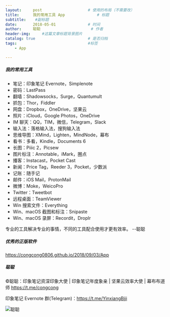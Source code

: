 ```yaml
---
layout:     post                    # 使用的布局（不需要改）
title:      我的常用工具 App              # 标题 
subtitle:    #副标题
date:       2018-05-01              # 时间
author:     聪聪                      # 作者
header-img:     #这篇文章标题背景图片
catalog: true                       # 是否归档
tags:                               #标签
    - App

---
```


##### 我的常用工具
* 笔记：印象笔记 Evernote，Simplenote
* 密码：LastPass
* 翻墙：Shadowsocks，Surge，Quantumult
* 抓包：Thor，Fiddler
* 网盘：Dropbox，OneDrive，坚果云
* 照片：iCloud，Google Photos，OneDrive
* IM 聊天：QQ，TIM，微信，Telegram，Slack
* 输入法：落格输入法，搜狗输入法
* 思维导图：XMind，Lighten，MindNode，幕布
* 看书：多看，Kindle，Documents 6
* 长图：Piiic 2，Picsew
* 图片标注：Annotable，iMark，圈点
* 播客：Instacast，Pocket Cast
* 新闻：Price Tag，Reeder 3，Pocket，少数派
* 记账：随手记
* 邮件：iOS Mail，ProtonMail
* 微博：Moke，WeicoPro
* Twitter：Tweetbot
* 远程桌面：TeamViewer
* Win 搜索文件：Everything
* Win、macOS 截图和标注：Snipaste
* Win、macOS 录屏：Recordit，Droplr

专业的工具解决专业的事情，不同的工具配合使用才更有效率。  --聪聪

##### 优秀的正版软件
<https://congcong0806.github.io/2018/09/03/App>

##### 聪聪
&copy;聪聪：印象笔记资深印象大使 | 印象笔记年度象亲 | 坚果云效率大使 | 幕布布道师 <https://t.me/congcong>

印象笔记 Evernote 群(Telegram)：<https://t.me/YinxiangBiji>

![聪聪](https://i.v2ex.co/3wc207g5.png)